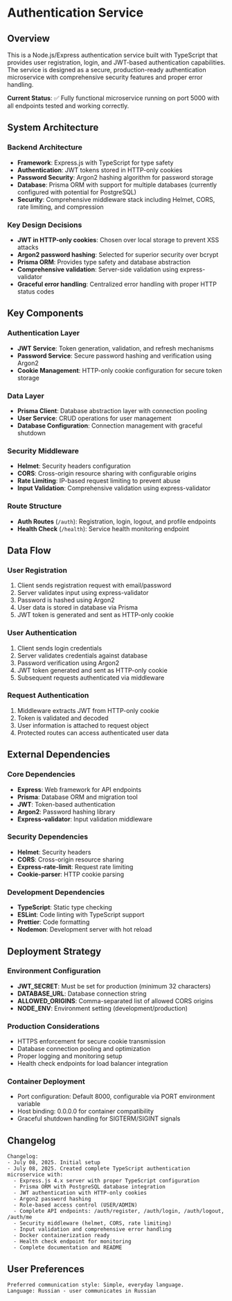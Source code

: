 # Authentication Service

## Overview

This is a Node.js/Express authentication service built with TypeScript that provides user registration, login, and JWT-based authentication capabilities. The service is designed as a secure, production-ready authentication microservice with comprehensive security features and proper error handling.

**Current Status**: ✅ Fully functional microservice running on port 5000 with all endpoints tested and working correctly.

## System Architecture

### Backend Architecture
- **Framework**: Express.js with TypeScript for type safety
- **Authentication**: JWT tokens stored in HTTP-only cookies
- **Password Security**: Argon2 hashing algorithm for password storage
- **Database**: Prisma ORM with support for multiple databases (currently configured with potential for PostgreSQL)
- **Security**: Comprehensive middleware stack including Helmet, CORS, rate limiting, and compression

### Key Design Decisions
- **JWT in HTTP-only cookies**: Chosen over local storage to prevent XSS attacks
- **Argon2 password hashing**: Selected for superior security over bcrypt
- **Prisma ORM**: Provides type safety and database abstraction
- **Comprehensive validation**: Server-side validation using express-validator
- **Graceful error handling**: Centralized error handling with proper HTTP status codes

## Key Components

### Authentication Layer
- **JWT Service**: Token generation, validation, and refresh mechanisms
- **Password Service**: Secure password hashing and verification using Argon2
- **Cookie Management**: HTTP-only cookie configuration for secure token storage

### Data Layer
- **Prisma Client**: Database abstraction layer with connection pooling
- **User Service**: CRUD operations for user management
- **Database Configuration**: Connection management with graceful shutdown

### Security Middleware
- **Helmet**: Security headers configuration
- **CORS**: Cross-origin resource sharing with configurable origins
- **Rate Limiting**: IP-based request limiting to prevent abuse
- **Input Validation**: Comprehensive validation using express-validator

### Route Structure
- **Auth Routes** (`/auth`): Registration, login, logout, and profile endpoints
- **Health Check** (`/health`): Service health monitoring endpoint

## Data Flow

### User Registration
1. Client sends registration request with email/password
2. Server validates input using express-validator
3. Password is hashed using Argon2
4. User data is stored in database via Prisma
5. JWT token is generated and sent as HTTP-only cookie

### User Authentication
1. Client sends login credentials
2. Server validates credentials against database
3. Password verification using Argon2
4. JWT token generated and sent as HTTP-only cookie
5. Subsequent requests authenticated via middleware

### Request Authentication
1. Middleware extracts JWT from HTTP-only cookie
2. Token is validated and decoded
3. User information is attached to request object
4. Protected routes can access authenticated user data

## External Dependencies

### Core Dependencies
- **Express**: Web framework for API endpoints
- **Prisma**: Database ORM and migration tool
- **JWT**: Token-based authentication
- **Argon2**: Password hashing library
- **Express-validator**: Input validation middleware

### Security Dependencies
- **Helmet**: Security headers
- **CORS**: Cross-origin resource sharing
- **Express-rate-limit**: Request rate limiting
- **Cookie-parser**: HTTP cookie parsing

### Development Dependencies
- **TypeScript**: Static type checking
- **ESLint**: Code linting with TypeScript support
- **Prettier**: Code formatting
- **Nodemon**: Development server with hot reload

## Deployment Strategy

### Environment Configuration
- **JWT_SECRET**: Must be set for production (minimum 32 characters)
- **DATABASE_URL**: Database connection string
- **ALLOWED_ORIGINS**: Comma-separated list of allowed CORS origins
- **NODE_ENV**: Environment setting (development/production)

### Production Considerations
- HTTPS enforcement for secure cookie transmission
- Database connection pooling and optimization
- Proper logging and monitoring setup
- Health check endpoints for load balancer integration

### Container Deployment
- Port configuration: Default 8000, configurable via PORT environment variable
- Host binding: 0.0.0.0 for container compatibility
- Graceful shutdown handling for SIGTERM/SIGINT signals

## Changelog

```
Changelog:
- July 08, 2025. Initial setup
- July 08, 2025. Created complete TypeScript authentication microservice with:
  - Express.js 4.x server with proper TypeScript configuration
  - Prisma ORM with PostgreSQL database integration
  - JWT authentication with HTTP-only cookies
  - Argon2 password hashing
  - Role-based access control (USER/ADMIN)
  - Complete API endpoints: /auth/register, /auth/login, /auth/logout, /auth/me
  - Security middleware (helmet, CORS, rate limiting)
  - Input validation and comprehensive error handling
  - Docker containerization ready
  - Health check endpoint for monitoring
  - Complete documentation and README
```

## User Preferences

```
Preferred communication style: Simple, everyday language.
Language: Russian - user communicates in Russian
```
